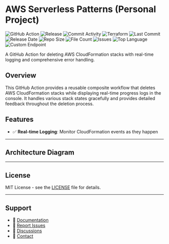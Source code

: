 # AWS Serverless Patterns (Personal Project)

![GitHub Action](https://img.shields.io/badge/GitHub-Action-blue?logo=github)&nbsp;![Release](https://github.com/subhamay-bhattacharyya/5232-serverless-patterns-tf/actions/workflows/release.yaml/badge.svg)&nbsp;![Commit Activity](https://img.shields.io/github/commit-activity/t/subhamay-bhattacharyya/5232-serverless-patterns-tf)&nbsp;![Terraform](https://img.shields.io/badge/AWS-Terraform-orange?logo=amazonaws)&nbsp;![Last Commit](https://img.shields.io/github/last-commit/subhamay-bhattacharyya/5232-serverless-patterns-tf)&nbsp;![Release Date](https://img.shields.io/github/release-date/subhamay-bhattacharyya/5232-serverless-patterns-tf)&nbsp;![Repo Size](https://img.shields.io/github/repo-size/subhamay-bhattacharyya/5232-serverless-patterns-tf)&nbsp;![File Count](https://img.shields.io/github/directory-file-count/subhamay-bhattacharyya/5232-serverless-patterns-tf)&nbsp;![Issues](https://img.shields.io/github/issues/subhamay-bhattacharyya/5232-serverless-patterns-tf)&nbsp;![Top Language](https://img.shields.io/github/languages/top/subhamay-bhattacharyya/5232-serverless-patterns-tf)&nbsp;![Custom Endpoint](https://img.shields.io/endpoint?url=https://gist.githubusercontent.com/bsubhamay/ff68ea3b2b652acc686723f81a1f4705/raw/5232-serverless-patterns-tf.json?)


A GitHub Action for deleting AWS CloudFormation stacks with real-time logging and comprehensive error handling.

## Overview

This GitHub Action provides a reusable composite workflow that deletes AWS CloudFormation stacks while displaying real-time progress logs in the console. It handles various stack states gracefully and provides detailed feedback throughout the deletion process.

## Features

- ✅ **Real-time Logging**: Monitor CloudFormation events as they happen

---

## Architecture Diagram


---

## License

MIT License - see the [LICENSE](LICENSE) file for details.

---

## Support

- 📖 [Documentation](https://github.com/subhamay-bhattacharyya/5232-serverless-patterns-tf/wiki)
- 🐛 [Report Issues](https://github.com/subhamay-bhattacharyya/5232-serverless-patterns-tf/issues)
- 💬 [Discussions](https://github.com/subhamay-bhattacharyya/5232-serverless-patterns-tf/discussions)
- 📧 [Contact](mailto:support@subhamay.aws@gmail.com)